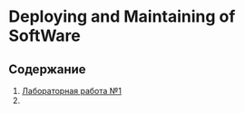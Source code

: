 # Deploying and Maintaining of SoftWare

## Содержание
1. [Лабораторная работа №1](/1/README.md)
2. 